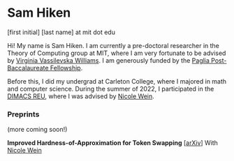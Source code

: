 # Sam Hiken

\[first initial\] \[last name\] at mit dot edu

Hi! My name is Sam Hiken. I am currently a pre-doctoral researcher in the Theory of Computing group at MIT, where I am very fortunate to be advised by [Virginia Vassilevska Williams](https://people.csail.mit.edu/virgi/). I am generously funded by the [Paglia Post-Baccalaureate Fellowship](https://www.carleton.edu/fellowships/carleton-fellowships/research/paglia/).

Before this, I did my undergrad at Carleton College, where I majored in math and computer science. During the summer of 2022, I participated in the [DIMACS REU](https://reu.dimacs.rutgers.edu/), where I was advised by [Nicole Wein](https://web.eecs.umich.edu/~nswein/).

### Preprints

(more coming soon!)

**Improved Hardness-of-Approximation for Token Swapping**     [[arXiv](https://arxiv.org/abs/2410.19638#:~:text=From%20the%20hardness%2Dof%2Dapproximation,ratio%20better%20than%2014%2F13.)]  
  With [Nicole Wein](https://web.eecs.umich.edu/~nswein/)
